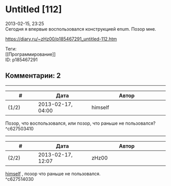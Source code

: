 Untitled [112]
==============

  
2013-02-15, 23:25  
 Сегодня я впервые воспользовался конструкцией enum. Позор мне.   
  
<https://diary.ru/~zHz00/p185467291_untitled-112.htm>  
  
Теги:  
[[Программирование]]  
ID: p185467291  


Комментарии: 2
--------------

  


---



|         #         |              Дата              |                     Автор                     |           ID           |
| --- | --- | --- | --- |
| (1/2) | 2013-02-17, 04:00 | himself | c627503410 |

  
 Позор, что воспользовался, или позор, что раньше не пользовался?   
 ^c627503410

---



|         #         |              Дата              |                     Автор                     |           ID           |
| --- | --- | --- | --- |
| (2/2) | 2013-02-17, 12:07 | zHz00 | c627514030 |

  
  [himself](http://himself.diary.ru "void")  , позор что раньше не пользовался.   
 ^c627514030